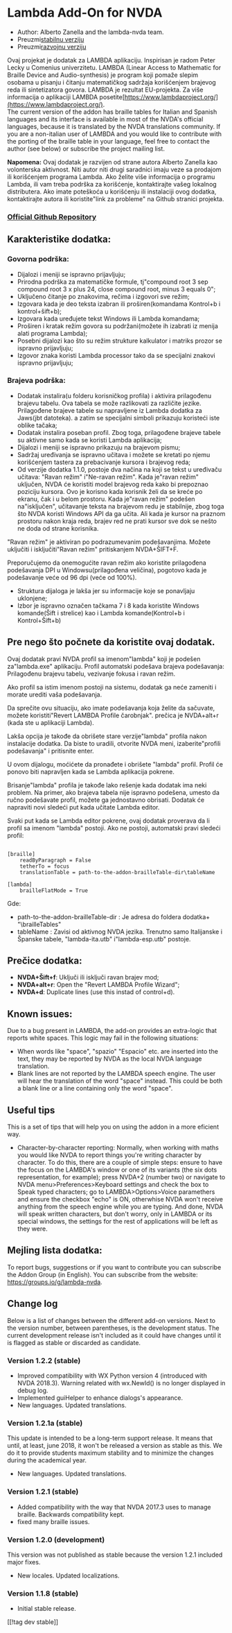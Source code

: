 # Lambda Add-On for NVDA #

* Author: Alberto Zanella and the lambda-nvda team.
* Preuzmi[stabilnu verziju][1]
* Preuzmi[razvojnu verziju][2]

Ovaj projekat je dodatak za LAMBDA aplikaciju. Inspirisan je radom Peter Lecky u Comenius univerzitetu. 
LAMBDA (Linear Access to Mathematic for Braille Device and Audio-synthesis) je program koji pomaže slepim osobama u pisanju i čitanju matematičkog sadržaja korišćenjem brajevog reda ili sintetizatora govora.
LAMBDA je rezultat EU-projekta. Za više informacija o aplikaciji LAMBDA posetite[https://www.lambdaproject.org/](https://www.lambdaproject.org/).  
The current version of the addon has braille tables for Italian and Spanish
languages and its interface is available in most of the NVDA's official
languages, because it is translated by the NVDA translations community.  If
you are a non-italian user of LAMBDA and you would like to contribute with
the porting of the braille table in your language, feel free to contact the
author (see below) or subscribe the project mailing list.

**Napomena:** Ovaj dodatak je razvijen od strane autora Alberto Zanella kao volonterska aktivnost. Niti autor niti drugi saradnici imaju veze sa prodajom ili korišćenjem programa Lambda. Ako želite više informacija o programu Lambda, ili vam treba podrška za korišćenje, kontaktirajte vašeg lokalnog distributera. Ako imate poteškoća u korišćenju ili instalaciji ovog dodatka, kontaktirajte autora ili koristite"link za probleme" na Github stranici projekta.

### [Official Github Repository](https://github.com/lambda-nvda/lambdaNvda/)

## Karakteristike dodatka:

### Govorna podrška:

* Dijalozi i meniji se ispravno prijavljuju;
* Prirodna podrška za matematičke formule, tj"compound root 3 sep compound
  root 3 x plus 24, close compound root, minus 3 equals 0";
* Uključeno čitanje po znakovima, rečima i izgovori sve režim;
* Izgovara kada je deo teksta izabran ili proširen(komandama Kontrol+b i
  kontrol+šift+b);
* Izgovara kada uređujete tekst Windows ili Lambda komandama;
* Proširen i kratak režim govora su podržani(možete ih izabrati iz menija
  alati programa Lambda);
* Posebni dijalozi kao što su režim strukture kalkulator i matriks prozor se
  ispravno prijavljuju;
* Izgovor znaka koristi Lambda processor tako da se specijalni znakovi
  ispravno prijavljuju;

### Brajeva podrška:

* Dodatak instalira(u folderu korisničkog profila) i aktivira prilagođenu
  brajevu tabelu. Ova tabela se može razlikovati za različite
  jezike. Prilagođene brajeve tabele su napravljene iz Lambda dodatka za
  Jaws(jbt datoteka). a zatim se specijalni simboli prikazuju koristeći iste
  oblike tačaka;
* Dodatak instalira poseban profil. Zbog toga, prilagođene brajeve tabele su
  aktivne samo kada se koristi Lambda aplikacija;
* Dijalozi i meniji se ispravno prikazuju na brajevom pismu;
* Sadržaj uređivanja se ispravno učitava i možete se kretati po njemu
  korišćenjem tastera za prebacivanje kursora i brajevog reda;
* Od verzije dodatka 1.1.0, postoje dva načina na koji se tekst u uređivaču
  učitava: "Ravan režim" i"Ne-ravan režim". Kada je"ravan režim" uključen,
  NVDA će koristiti model brajevog reda kako bi prepoznao poziciju
  kursora. Ovo je korisno kada korisnik želi da se kreće po ekranu, čak i u
  belom prostoru. Kada je"ravan režim" podešen na"isključen", učitavanje
  teksta na brajevom redu je stabilnije, zbog toga što NVDA koristi Windows
  API da ga učita. Ali kada je kursor na praznom prostoru nakon kraja reda,
  brajev red ne prati kursor sve dok se nešto ne doda od strane korisnika.

"Ravan režim" je aktiviran po podrazumevanim podešavanjima. Možete uključiti
i isključiti"Ravan režim" pritiskanjem NVDA+ŠIFT+F.

Preporučujemo da onemogućite ravan režim ako koristite prilagođena
podešavanja DPI u Windowsu(prilagođena veličina), pogotovo kada je
podešavanje veće od 96 dpi (veće od 100%).

* Struktura dijaloga je lakša jer su informacije koje se ponavljaju
  uklonjene;
* Izbor je ispravno označen tačkama 7 i 8 kada koristite Windows
  komande(Šift i strelice) kao i Lambda komande(Kontrol+b i Kontrol+Šift+b)

## Pre nego što počnete da koristite ovaj dodatak.

Ovaj dodatak pravi NVDA profil sa imenom"lambda" koji je podešen
za"lambda.exe" aplikaciju. Profil automatski podešava brajeva podešavanja:
Prilagođenu brajevu tabelu, vezivanje fokusa i ravan režim.

Ako profil sa istim imenom postoji na sistemu, dodatak ga neće zameniti i
morate urediti vaša podešavanja.

Da sprečite ovu situaciju, ako imate podešavanja koja želite da sačuvate,
možete koristiti"Revert LAMBDA Profile čarobnjak". prečica je NVDA+alt+r
(kada ste u aplikaciji Lambda).

Lakša opcija je takođe da obrišete stare verzije"lambda" profila nakon
instalacije dodatka. Da biste to uradili, otvorite NVDA meni,
izaberite"profili podešavanja" i pritisnite enter.

U ovom dijalogu, moćićete da pronađete i obrišete "lambda" profil. Profil će
ponovo biti napravljen kada se Lambda aplikacija pokrene.

Brisanje"lambda" profila je takođe lako rešenje kada dodatak ima neki
problem. Na primer, ako brajeva tabela nije ispravno podešena, umesto da
ručno podešavate profil, možete ga jednostavno obrisati. Dodatak će
napraviti novi sledeći put kada učitate Lambda editor.

Svaki put kada se Lambda editor pokrene, ovaj dodatak proverava da li profil
sa imenom "lambda" postoji. Ako ne postoji, automatski pravi sledeći profil:

``` Ime datoteke: userData\profiles\lambda.ini :

[braille]
	readByParagraph = False
	tetherTo = focus
	translationTable = path-to-the-addon-brailleTable-dir\tableName

[lambda]
	brailleFlatMode = True

```

Gde:

* path-to-the-addon-brailleTable-dir : Je adresa do foldera dodatka+
  "\brailleTables"
* tableName : Zavisi od aktivnog NVDA jezika. Trenutno samo Italijanske i
  Španske tabele, "lambda-ita.utb" i"lambda-esp.utb" postoje.

## Prečice dodatka:

* **NVDA+Šift+f**: Uključi ili isključi ravan brajev mod;
* **NVDA+alt+r**: Open the "Revert LAMBDA Profile Wizard";
* **NVDA+d**: Duplicate lines (use this instad of control+d).

## Known issues:

Due to a bug present in LAMBDA, the add-on provides an extra-logic that
reports white spaces. This logic may fail in the following situations:

* When words like "space", "spazio" "Espacio" etc. are inserted into the
  text, they may be reported by NVDA as the local NVDA language translation.
* Blank lines are not reported by the LAMBDA speech engine. The user will
  hear the translation of the word "space" instead. This could be both a
  blank line or a line containing only the word "space".

## Useful tips

This is a set of tips that will help you on using the addon in a more
eficient way.

* Character-by-character reporting: Normally, when working with maths you
  would like NVDA to report things you're writing character by character. To
  do this, there are a couple of simple steps: ensure to have the focus on
  the LAMBDA's window or one of its variants (the six dots representation,
  for example); press NVDA+2 (number two) or navigate to NVDA
  menu>Preferences>Keyboard settings and check the box to Speak typed
  characters; go to LAMBDA>Options>Voice paramethers and ensure the checkbox
  "echo" is ON, otherwhise NVDA won't receive anything from the speech
  engine while you are typing. And done, NVDA will speak written characters,
  but don't worry, only in LAMBDA or its special windows, the settings for
  the rest of applications will be left as they were.

## Mejling lista dodatka:

To report bugs, suggestions or if you want to contribute you can subscribe
the Addon Group (in English).  You can subscribe from the website:
<https://groups.io/g/lambda-nvda>.

## Change log

Below is a list of changes between the different add-on versions. Next to
the version number, between parentheses, is the development status. The
current development release isn't included as it could have changes until it
is flagged as stable or discarded as candidate.

### Version 1.2.2 (stable)

* Improved compatibility with WX Python version 4 (introduced with NVDA
  2018.3). Warning related with wx.NewId() is no longer displayed in debug
  log.
* Implemented guiHelper to enhance dialogs's appearance.
* New languages. Updated translations.

### Version 1.2.1a (stable)

This update is intended to be a long-term support release. It means that
until, at least, june 2018, it won't be released a version as stable as
this. We do it to provide students maximum stability and to minimize the
changes during the academical year.

* New languages. Updated translations.

### Version 1.2.1 (stable)

* Added compatibility with the way that NVDA 2017.3 uses to manage
  braille. Backwards compatibility kept.
* fixed many braille issues.

### Version 1.2.0 (development)

This version was not published as stable because the version 1.2.1 included
major fixes.

* New locales. Updated localizations.

### Version 1.1.8 (stable)

* Initial stable release.

[[!tag dev stable]]

[1]: https://addons.nvda-project.org/files/get.php?file=lambda

[2]: https://addons.nvda-project.org/files/get.php?file=lambda-dev
